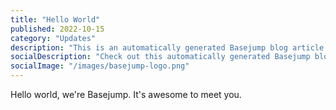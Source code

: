 ```yaml
---
title: "Hello World"
published: 2022-10-15
category: "Updates"
description: "This is an automatically generated Basejump blog article!"
socialDescription: "Check out this automatically generated Basejump blog article!"
socialImage: "/images/basejump-logo.png"
---
```


Hello world, we're Basejump. It's awesome to meet you.
